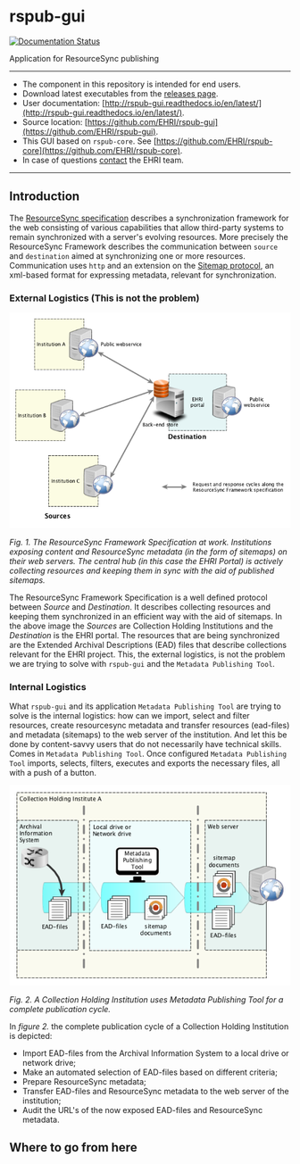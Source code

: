 # rspub-gui
[![Documentation Status](http://readthedocs.org/projects/rspub-gui/badge/?version=latest)](http://rspub-gui.readthedocs.io/en/latest/?badge=latest)

Application for ResourceSync publishing

---
- The component in this repository is intended for end users.
- Download latest executables from the [releases page](https://github.com/EHRI/rspub-gui/releases).
- User documentation: [http://rspub-gui.readthedocs.io/en/latest/](http://rspub-gui.readthedocs.io/en/latest/).
- Source location: [https://github.com/EHRI/rspub-gui](https://github.com/EHRI/rspub-gui).
- This GUI based on `rspub-core`. See [https://github.com/EHRI/rspub-core](https://github.com/EHRI/rspub-core).
- In case of questions [contact](https://github.com/EHRI/rspub-gui/issues/new) the EHRI team.

---

## Introduction
The [ResourceSync specification](http://www.openarchives.org/rs/1.0.9/resourcesync) describes 
a synchronization framework for the web consisting of various capabilities that allow third-party systems to remain synchronized with a server's evolving resources.
More precisely the ResourceSync Framework describes the communication between `source` and `destination` aimed at
synchronizing one or more resources. Communication uses `http` and an extension on 
the [Sitemap protocol](http://www.sitemaps.org/protocol.html), an xml-based format for expressing metadata, relevant for synchronization.

### External Logistics (This is not the problem)

![ResourceSync](img/resourcesync.png)

_Fig. 1. The ResourceSync Framework Specification at work. Institutions exposing content and ResourceSync metadata
(in the form of sitemaps) on their web servers.
The central hub (in this case the EHRI Portal) is actively collecting resources and keeping them
in sync with the aid of published sitemaps._

The ResourceSync Framework Specification is a well defined protocol between _Source_ and _Destination_.
It describes collecting resources and keeping them synchronized in an efficient way with the aid of sitemaps. In the 
above image the _Sources_ are Collection Holding Institutions and the _Destination_ is the EHRI portal.
The resources that are being synchronized are the Extended Archival Descriptions (EAD) files that describe
collections relevant for the EHRI project. This, the external logistics, is not the problem we are trying
to solve with `rspub-gui` and the `Metadata Publishing Tool`. 

### Internal Logistics

What `rspub-gui` and its application `Metadata Publishing Tool` are trying to
solve is the internal logistics: how can we import, select and filter resources, create resourcesync metadata
and transfer resources (ead-files) and metadata (sitemaps) to the web server of the institution. And let this be done
by content-savvy users that do not necessarily have technical skills.
Comes in `Metadata Publishing Tool`.
Once configured `Metadata Publishing Tool` imports, selects, filters, executes and exports the necessary files, 
all with a push of a button.  

![Internal](img/internal.png)

_Fig. 2. A Collection Holding Institution uses Metadata Publishing Tool for a complete publication cycle._
  
In _figure 2._ the complete publication cycle of a Collection Holding Institution is depicted:  
- Import EAD-files from the Archival Information System to a local drive or network drive;
- Make an automated selection of EAD-files based on different criteria;
- Prepare ResourceSync metadata;
- Transfer EAD-files and ResourceSync metadata to the web server of the institution;
- Audit the URL's of the now exposed EAD-files and ResourceSync metadata.

## Where to go from here








